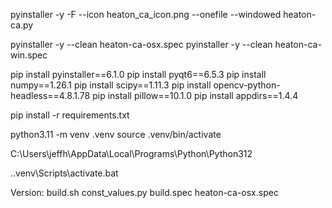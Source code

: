 pyinstaller -y -F --icon heaton_ca_icon.png --onefile --windowed heaton-ca.py

pyinstaller -y --clean heaton-ca-osx.spec
pyinstaller -y --clean heaton-ca-win.spec

pip install pyinstaller==6.1.0
pip install pyqt6==6.5.3
pip install numpy==1.26.1
pip install scipy==1.11.3
pip install opencv-python-headless==4.8.1.78
pip install pillow==10.1.0
pip install appdirs==1.4.4

pip install -r requirements.txt

python3.11 -m venv .venv
source .venv/bin/activate

C:\Users\jeffh\AppData\Local\Programs\Python\Python312

.\.venv\Scripts\activate.bat

Version:
build.sh
const_values.py
build.spec
heaton-ca-osx.spec
